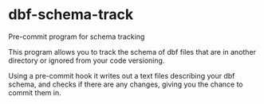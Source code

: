 # dbf-schema-track
Pre-commit program for schema tracking

This program allows you to track the schema of dbf files that are in another directory or ignored from your code versioning.

Using a pre-commit hook it writes out a text files describing your dbf schema, and checks if there are any changes,
giving you the chance to commit them in.
